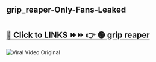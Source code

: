 
 ## grip_reaper-Only-Fans-Leaked

# <h2><a href="https://clipsfans.com/grip_reaper&ref=git">🔗 Click to LINKS ⏩⏩ 👉 🟢 grip reaper </a></h2>

<a href="https://clipsfans.com/grip_reaper&ref=git" rel="nofollow" data-target="animated-image.originalLink"><img src="https://i.ibb.co.com/xMMVF88/686577567.gif" alt="Viral Video Original" style="max-width: 100%; display: inline-block;" data-target="animated-image.originalImage"></a>
